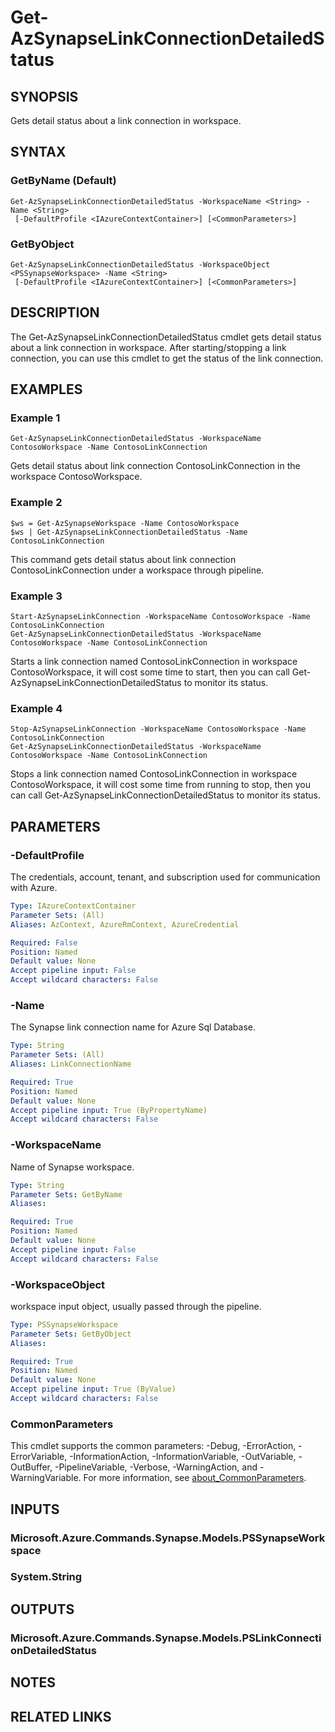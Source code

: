﻿---
external help file: Microsoft.Azure.PowerShell.Cmdlets.Synapse.dll-Help.xml
Module Name: Az.Synapse
online version: https://learn.microsoft.com/powershell/module/az.synapse/get-azsynapselinkconnectiondetailedstatus
schema: 2.0.0
---

# Get-AzSynapseLinkConnectionDetailedStatus

## SYNOPSIS
Gets detail status about a link connection in workspace.

## SYNTAX

### GetByName (Default)
```
Get-AzSynapseLinkConnectionDetailedStatus -WorkspaceName <String> -Name <String>
 [-DefaultProfile <IAzureContextContainer>] [<CommonParameters>]
```

### GetByObject
```
Get-AzSynapseLinkConnectionDetailedStatus -WorkspaceObject <PSSynapseWorkspace> -Name <String>
 [-DefaultProfile <IAzureContextContainer>] [<CommonParameters>]
```

## DESCRIPTION
The Get-AzSynapseLinkConnectionDetailedStatus cmdlet gets detail status about a link connection in workspace.
After starting/stopping a link connection, you can use this cmdlet to get the status of the link connection.

## EXAMPLES

### Example 1
```
Get-AzSynapseLinkConnectionDetailedStatus -WorkspaceName ContosoWorkspace -Name ContosoLinkConnection
```

Gets detail status about link connection ContosoLinkConnection in the workspace ContosoWorkspace.

### Example 2
```
$ws = Get-AzSynapseWorkspace -Name ContosoWorkspace
$ws | Get-AzSynapseLinkConnectionDetailedStatus -Name ContosoLinkConnection
```

This command gets detail status about link connection ContosoLinkConnection under a workspace through pipeline.

### Example 3
```
Start-AzSynapseLinkConnection -WorkspaceName ContosoWorkspace -Name ContosoLinkConnection
Get-AzSynapseLinkConnectionDetailedStatus -WorkspaceName ContosoWorkspace -Name ContosoLinkConnection
```

Starts a link connection named ContosoLinkConnection in workspace ContosoWorkspace, it will cost some time to start, then you can call Get-AzSynapseLinkConnectionDetailedStatus to monitor its status.

### Example 4
```
Stop-AzSynapseLinkConnection -WorkspaceName ContosoWorkspace -Name ContosoLinkConnection
Get-AzSynapseLinkConnectionDetailedStatus -WorkspaceName ContosoWorkspace -Name ContosoLinkConnection
```

Stops a link connection named ContosoLinkConnection in workspace ContosoWorkspace, it will cost some time from running to stop, then you can call Get-AzSynapseLinkConnectionDetailedStatus to monitor its status.

## PARAMETERS

### -DefaultProfile
The credentials, account, tenant, and subscription used for communication with Azure.

```yaml
Type: IAzureContextContainer
Parameter Sets: (All)
Aliases: AzContext, AzureRmContext, AzureCredential

Required: False
Position: Named
Default value: None
Accept pipeline input: False
Accept wildcard characters: False
```

### -Name
The Synapse link connection name for Azure Sql Database.

```yaml
Type: String
Parameter Sets: (All)
Aliases: LinkConnectionName

Required: True
Position: Named
Default value: None
Accept pipeline input: True (ByPropertyName)
Accept wildcard characters: False
```

### -WorkspaceName
Name of Synapse workspace.

```yaml
Type: String
Parameter Sets: GetByName
Aliases:

Required: True
Position: Named
Default value: None
Accept pipeline input: False
Accept wildcard characters: False
```

### -WorkspaceObject
workspace input object, usually passed through the pipeline.

```yaml
Type: PSSynapseWorkspace
Parameter Sets: GetByObject
Aliases:

Required: True
Position: Named
Default value: None
Accept pipeline input: True (ByValue)
Accept wildcard characters: False
```

### CommonParameters
This cmdlet supports the common parameters: -Debug, -ErrorAction, -ErrorVariable, -InformationAction, -InformationVariable, -OutVariable, -OutBuffer, -PipelineVariable, -Verbose, -WarningAction, and -WarningVariable. For more information, see [about_CommonParameters](http://go.microsoft.com/fwlink/?LinkID=113216).

## INPUTS

### Microsoft.Azure.Commands.Synapse.Models.PSSynapseWorkspace
### System.String
## OUTPUTS

### Microsoft.Azure.Commands.Synapse.Models.PSLinkConnectionDetailedStatus
## NOTES

## RELATED LINKS
